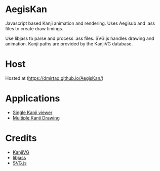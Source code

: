 # AegisKan
Javascript based Kanji animation and rendering.
Uses Aegisub and .ass files to create draw timings.

Use libjass to parse and process .ass files.
SVG.js handles drawing and animation.
Kanji paths are provided by the KanjiVG database.


# Host
Hosted at (https://dmirtao.github.io/AegisKan/)

# Applications
- [Single Kanji viewer](/viewer.html)
- [Multiple Kanji Drawing](/multiViewer.html)

# Credits
- [KanjiVG](http://kanjivg.tagaini.net/index.html)
- [libjass](https://github.com/Arnavion/libjass)
- [SVG.js](http://svgjs.com/)

